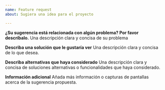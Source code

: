 ```yaml
---
name: Feature request
about: Sugiera una idea para el proyecto

---
```


**¿Su sugerencia está relacionada con algún problema? Por favor descríbalo.**
Una descripción clara y concisa de su problema

**Describa una solución que le gustaría ver**
Una descripción clara y concisa de lo que desea.

**Describa alternativas que haya considerado**
Una descripción clara y concisa de soluciones alternativas o funcionalidades que haya considerado.

**Información adicional**
Añada más información o capturas de pantallas acerca de la sugerencia propuesta.
